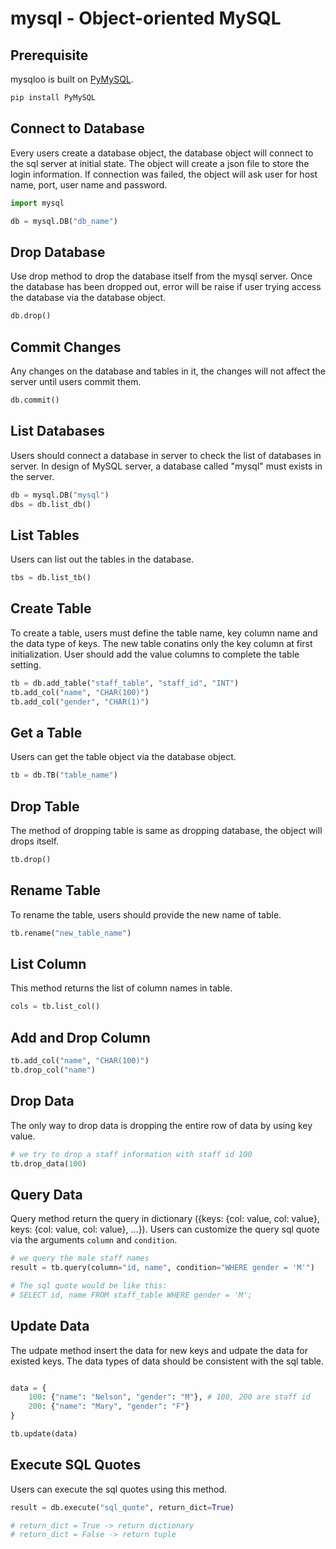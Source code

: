 # mysql - Object-oriented MySQL

## Prerequisite

mysqloo is built on [PyMySQL](https://pypi.org/project/PyMySQL/).

```bash
pip install PyMySQL
```

## Connect to Database

Every users create a database object, the database object will connect to the sql server at initial state. The object will create a json file to store the login information. If connection was failed, the object will ask user for host name, port, user name and password.

```python
import mysql

db = mysql.DB("db_name")
```

## Drop Database

Use drop method to drop the database itself from the mysql server. Once the database has been dropped out, error will be raise if user trying access the database via the database object.

```python
db.drop()
```

## Commit Changes

Any changes on the database and tables in it, the changes will not affect the server until users commit them.

```python
db.commit()
```

## List Databases

Users should connect a database in server to check the list of databases in server. In design of MySQL server, a database called "mysql" must exists in the server.

```python
db = mysql.DB("mysql")
dbs = db.list_db()
```

## List Tables

Users can list out the tables in the database.

```python
tbs = db.list_tb()
```

## Create Table

To create a table, users must define the table name, key column name and the data type of keys. The new table conatins only the key column at first initialization. User should add the value columns to complete the table setting.

```python
tb = db.add_table("staff_table", "staff_id", "INT")
tb.add_col("name", "CHAR(100)")
tb.add_col("gender", "CHAR(1)")
```

## Get a Table

Users can get the table object via the database object.

```python
tb = db.TB("table_name")
```

## Drop Table

The method of dropping table is same as dropping database, the object will drops itself.

```python
tb.drop()
```

## Rename Table

To rename the table, users should provide the new name of table.

```python
tb.rename("new_table_name")
```

## List Column

This method returns the list of column names in table.

```python
cols = tb.list_col()
```

## Add and Drop Column

```python
tb.add_col("name", "CHAR(100)")
tb.drop_col("name")
```

## Drop Data

The only way to drop data is dropping the entire row of data by using key value.

```python
# we try to drop a staff information with staff id 100
tb.drop_data(100)
```

## Query Data

Query method return the query in dictionary ({keys: {col: value, col: value}, keys: {col: value, col: value}, ...}). Users can customize the query sql quote via the arguments `column` and `condition`.

```python
# we query the male staff names
result = tb.query(column="id, name", condition="WHERE gender = 'M'")

# The sql quote would be like this:
# SELECT id, name FROM staff_table WHERE gender = 'M';
```

## Update Data

The udpate method insert the data for new keys and udpate the data for existed keys. The data types of data should be consistent with the sql table.

```python

data = {
    100: {"name": "Nelson", "gender": "M"}, # 100, 200 are staff id
    200: {"name": "Mary", "gender": "F"}
}

tb.update(data)
```

## Execute SQL Quotes

Users can execute the sql quotes using this method.

```python
result = db.execute("sql_quote", return_dict=True)

# return_dict = True -> return dictionary
# return_dict = False -> return tuple
```
